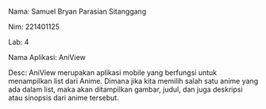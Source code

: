 Nama: Samuel Bryan Parasian Sitanggang

Nim:  221401125

Lab:  4

Nama Aplikasi:  AniView

Desc:  AniView merupakan aplikasi mobile yang berfungsi untuk menampilkan list dari Anime.
Dimana jika kita memilih salah satu anime yang ada dalam list, maka akan ditampilkan gambar, 
judul, dan juga deskripsi atau sinopsis dari anime tersebut.
